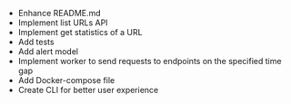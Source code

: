 + Enhance README.md
+ Implement list URLs API
+ Implement get statistics of a URL
+ Add tests
+ Add alert model
+ Implement worker to send requests to endpoints on the specified time gap
+ Add Docker-compose file
+ Create CLI for better user experience
